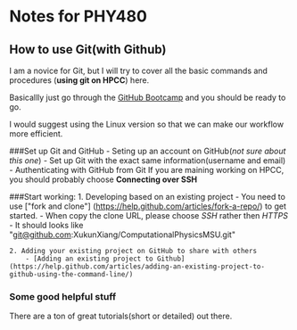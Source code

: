 # Notes for PHY480

## How to use Git(with Github)
I am a novice for Git, but I will try to cover all the basic commands and procedures (**using git on HPCC**) here.

Basicallly just go through the [GitHub Bootcamp](https://help.github.com/categories/bootcamp/) and you should be ready to go.

I would suggest using the Linux version so that we can make our workflow more efficient.

###Set up Git and GitHub
	- Seting up an account on GitHub(_not sure about this one_)
	- Set up Git with the exact same information(username and email)
	- Authenticating with GitHub from Git
		If you are maining working on HPCC, you should probably choose **Connecting over SSH** 

###Start working:
	1. Developing based on an existing project
		- You need to use ["fork and clone"] (https://help.github.com/articles/fork-a-repo/) to get started.
		- When copy the clone URL, please choose *SSH* rather then *HTTPS*
			- It should looks like "git@github.com:XukunXiang/ComputationalPhysicsMSU.git"


	2. Adding your existing project on GitHub to share with others
		- [Adding an existing project to Github](https://help.github.com/articles/adding-an-existing-project-to-github-using-the-command-line/)
			





### Some good helpful stuff
There are a ton of great tutorials(short or detailed) out there.
